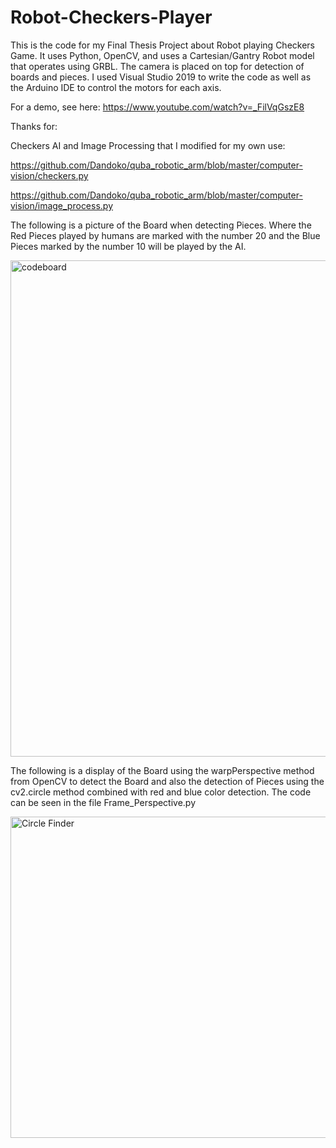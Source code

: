 # Robot-Checkers-Player
This is the code for my Final Thesis Project about Robot playing Checkers Game. It uses Python, OpenCV, and uses a Cartesian/Gantry Robot model that operates using GRBL. The camera is placed on top for detection of boards and pieces. I used Visual Studio 2019 to write the code as well as the Arduino IDE to control the motors for each axis.

For a demo, see here: https://www.youtube.com/watch?v=_FilVqGszE8

Thanks for:

Checkers AI and Image Processing that I modified for my own use:

https://github.com/Dandoko/quba_robotic_arm/blob/master/computer-vision/checkers.py

https://github.com/Dandoko/quba_robotic_arm/blob/master/computer-vision/image_process.py


The following is a picture of the Board when detecting Pieces. Where the Red Pieces played by humans are marked with the number 20 and the Blue Pieces marked by the number 10 will be played by the AI.

<img width="794" alt="codeboard" src="https://user-images.githubusercontent.com/73238313/123595208-d89f4d00-d81a-11eb-9a97-fb3166152f81.PNG">

The following is a display of the Board using the warpPerspective method from OpenCV to detect the Board and also the detection of Pieces using the cv2.circle method combined with red and blue color detection. The code can be seen in the file Frame_Perspective.py

<img width="514" alt="Circle Finder" src="https://user-images.githubusercontent.com/73238313/123595776-814dac80-d81b-11eb-88f5-c8ba5acf8aa6.PNG">
